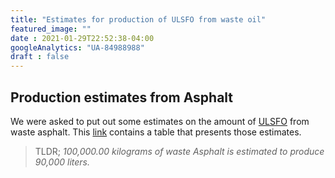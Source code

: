 ```yaml
---
title: "Estimates for production of ULSFO from waste oil"
featured_image: ""
date : 2021-01-29T22:52:38-04:00
googleAnalytics: "UA-84988988"
draft : false
---
```


## Production estimates from Asphalt
We were asked to put out some estimates on the amount of [ULSFO](./ProductionULFO.md) from waste asphalt. This [link](/pdf/RoadGoldInfographics.pdf) contains a table that presents those estimates.

> TLDR;
> _100,000.00 kilograms of waste Asphalt is estimated to produce 90,000 liters._

